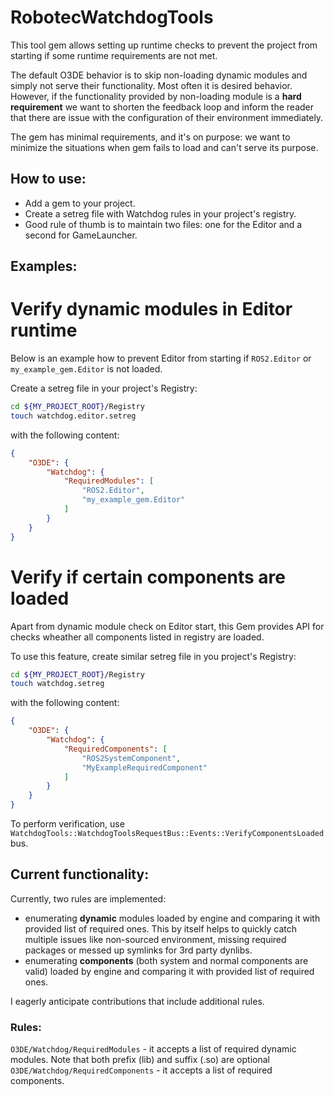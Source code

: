 # RobotecWatchdogTools

This tool gem allows setting up runtime checks to prevent the project from starting if some runtime requirements are not met.

The default O3DE behavior is to skip non-loading dynamic modules and simply not serve their functionality. Most often it is desired behavior.
However, if the functionality provided by non-loading module is a **hard requirement** we want to shorten the feedback loop and inform the reader that there are issue with the configuration of their environment immediately.

The gem has minimal requirements, and it's on purpose: we want to minimize the situations when gem fails to load and can't serve its purpose.

## How to use:

- Add a gem to your project.
- Create a setreg file with Watchdog rules in your project's registry.
- Good rule of thumb is to maintain two files: one for the Editor and a second for GameLauncher.

## Examples:

# Verify dynamic modules in Editor runtime

Below is an example how to prevent Editor from starting if `ROS2.Editor` or `my_example_gem.Editor` is not loaded. 

Create a setreg file in your project's Registry:

```bash
cd ${MY_PROJECT_ROOT}/Registry
touch watchdog.editor.setreg
``` 

with the following content:

```json
{
    "O3DE": {
        "Watchdog": {
            "RequiredModules": [
                "ROS2.Editor",
                "my_example_gem.Editor"
            ]
        }
    }
}
```

# Verify if certain components are loaded

Apart from dynamic module check on Editor start, this Gem provides API for checks wheather all components listed in registry are loaded.

To use this feature, create similar setreg file in you project's Registry:

```bash
cd ${MY_PROJECT_ROOT}/Registry
touch watchdog.setreg
``` 

with the following content:

```json
{
    "O3DE": {
        "Watchdog": {
            "RequiredComponents": [
                "ROS2SystemComponent",
                "MyExampleRequiredComponent"
            ]
        }
    }
}
```

To perform verification, use `WatchdogTools::WatchdogToolsRequestBus::Events::VerifyComponentsLoaded` bus.


## Current functionality:

Currently, two rules are implemented:
*   enumerating **dynamic** modules loaded by engine and comparing it with provided list of required ones. This by itself helps to quickly catch multiple issues like non-sourced environment, missing required packages or messed up symlinks for 3rd party dynlibs.
*   enumerating **components** (both system and normal components are valid) loaded by engine and comparing it with provided list of required ones.

I eagerly anticipate contributions that include additional rules.

### Rules:
`O3DE/Watchdog/RequiredModules` - it accepts a list of required dynamic modules. Note that both prefix (lib) and suffix (.so) are optional
`O3DE/Watchdog/RequiredComponents` - it accepts a list of required components. 

